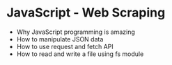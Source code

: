 # JavaScript - Web Scraping
- Why JavaScript programming is amazing
- How to manipulate JSON data
- How to use request and fetch API
- How to read and write a file using fs module
